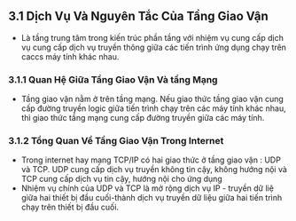 ## 3.1 Dịch Vụ Và Nguyên Tắc Của Tầng Giao Vận
- Là tầng trung tâm trong kiến trúc phần tầng với nhiệm vụ cung cấp dịch vụ cung cấp dịch vụ truyền thông giữa các tiến trình ứng dụng chạy trên caccs máy tính khác nhau.
### 3.1.1 Quan Hệ Giữa Tầng Giao Vận Và tầng Mạng
- Tầng giao vận nằm ở trên tầng mạng. Nếu giao thức tầng giao vận cung cấp đường truyền logic giữa tiến trình chạy trên các máy tính khác nhau, thì giao thức tầng mạng cung cấp đường truyền giữa các máy tính.
### 3.1.2 Tổng Quan Về Tầng Giao Vận Trong Internet
- Trong internet hay mạng TCP/IP có hai giao thức ở tầng giao vận : UDP và TCP. UDP cung cấp dịch vụ truyền không tin cậy, không hướng nội và TCP cung cấp dịch vụ tin cậy, hướng nội cho ứng dụng
- Nhiệm vụ chính của UDP và TCP là mở rộng dịch vụ IP - truyền dữ liệ giữa hai thiết bị đầu cuối-thành dịch vụ truyền dữ liệu giữa hai tiến trình chạy trên thiết bị đầu cuối. 